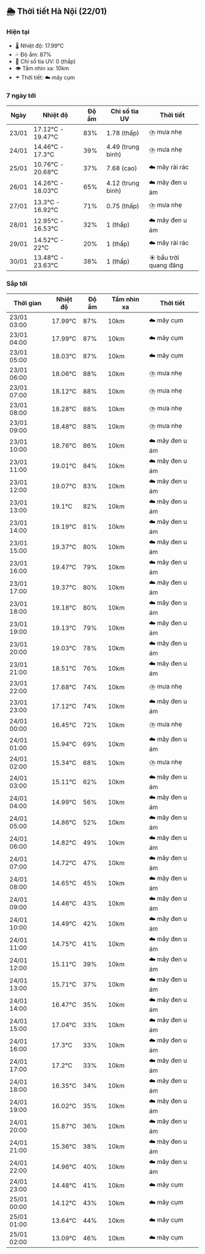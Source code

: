 ## 🌦️ Thời tiết Hà Nội (22/01)

### Hiện tại

- 🌡️ Nhiệt độ: 17.99℃
- 💦 Độ ẩm: 87%
- 🌟 Chỉ số tia UV: 0 (thấp)
- 👁️ Tầm nhìn xa: 10km
- ☂️ Thời tiết: ☁️ mây cụm

### 7 ngày tới

| Ngày | Nhiệt độ | Độ ẩm | Chỉ số tia UV | Thời tiết |
| --- | --- | --- | --- | --- |
| 23/01 | 17.12℃ - 19.47℃ | 83% | 1.78 (thấp) | ⛈️ mưa nhẹ |
| 24/01 | 14.46℃ - 17.3℃ | 39% | 4.49 (trung bình) | ⛈️ mưa nhẹ |
| 25/01 | 10.76℃ - 20.68℃ | 37% | 7.68 (cao) | ☁️ mây rải rác |
| 26/01 | 14.26℃ - 18.03℃ | 65% | 4.12 (trung bình) | ☁️ mây đen u ám |
| 27/01 | 13.3℃ - 16.92℃ | 71% | 0.75 (thấp) | ⛈️ mưa nhẹ |
| 28/01 | 12.95℃ - 16.53℃ | 32% | 1 (thấp) | ☁️ mây đen u ám |
| 29/01 | 14.52℃ - 22℃ | 20% | 1 (thấp) | ☁️ mây rải rác |
| 30/01 | 13.48℃ - 23.63℃ | 38% | 1 (thấp) | ☀️ bầu trời quang đãng |

### Sắp tới

| Thời gian | Nhiệt độ | Độ ẩm | Tầm nhìn xa | Thời tiết |
| --- | --- | --- | --- | --- |
| 23/01 03:00 | 17.99℃ | 87% | 10km | ☁️ mây cụm |
| 23/01 04:00 | 17.99℃ | 87% | 10km | ☁️ mây cụm |
| 23/01 05:00 | 18.03℃ | 87% | 10km | ☁️ mây cụm |
| 23/01 06:00 | 18.06℃ | 88% | 10km | ⛈️ mưa nhẹ |
| 23/01 07:00 | 18.12℃ | 88% | 10km | ⛈️ mưa nhẹ |
| 23/01 08:00 | 18.28℃ | 88% | 10km | ⛈️ mưa nhẹ |
| 23/01 09:00 | 18.48℃ | 88% | 10km | ⛈️ mưa nhẹ |
| 23/01 10:00 | 18.76℃ | 86% | 10km | ☁️ mây đen u ám |
| 23/01 11:00 | 19.01℃ | 84% | 10km | ☁️ mây đen u ám |
| 23/01 12:00 | 19.07℃ | 83% | 10km | ☁️ mây đen u ám |
| 23/01 13:00 | 19.1℃ | 82% | 10km | ☁️ mây đen u ám |
| 23/01 14:00 | 19.19℃ | 81% | 10km | ☁️ mây đen u ám |
| 23/01 15:00 | 19.37℃ | 80% | 10km | ☁️ mây đen u ám |
| 23/01 16:00 | 19.47℃ | 79% | 10km | ☁️ mây đen u ám |
| 23/01 17:00 | 19.37℃ | 80% | 10km | ☁️ mây đen u ám |
| 23/01 18:00 | 19.18℃ | 80% | 10km | ☁️ mây đen u ám |
| 23/01 19:00 | 19.13℃ | 79% | 10km | ☁️ mây đen u ám |
| 23/01 20:00 | 19.03℃ | 78% | 10km | ☁️ mây đen u ám |
| 23/01 21:00 | 18.51℃ | 76% | 10km | ☁️ mây đen u ám |
| 23/01 22:00 | 17.68℃ | 74% | 10km | ⛈️ mưa nhẹ |
| 23/01 23:00 | 17.12℃ | 74% | 10km | ☁️ mây đen u ám |
| 24/01 00:00 | 16.45℃ | 72% | 10km | ⛈️ mưa nhẹ |
| 24/01 01:00 | 15.94℃ | 69% | 10km | ☁️ mây đen u ám |
| 24/01 02:00 | 15.34℃ | 68% | 10km | ⛈️ mưa nhẹ |
| 24/01 03:00 | 15.11℃ | 62% | 10km | ☁️ mây đen u ám |
| 24/01 04:00 | 14.99℃ | 56% | 10km | ☁️ mây đen u ám |
| 24/01 05:00 | 14.86℃ | 52% | 10km | ☁️ mây đen u ám |
| 24/01 06:00 | 14.82℃ | 49% | 10km | ☁️ mây đen u ám |
| 24/01 07:00 | 14.72℃ | 47% | 10km | ☁️ mây đen u ám |
| 24/01 08:00 | 14.65℃ | 45% | 10km | ☁️ mây đen u ám |
| 24/01 09:00 | 14.46℃ | 43% | 10km | ☁️ mây đen u ám |
| 24/01 10:00 | 14.49℃ | 42% | 10km | ☁️ mây đen u ám |
| 24/01 11:00 | 14.75℃ | 41% | 10km | ☁️ mây đen u ám |
| 24/01 12:00 | 15.11℃ | 39% | 10km | ☁️ mây đen u ám |
| 24/01 13:00 | 15.71℃ | 37% | 10km | ☁️ mây đen u ám |
| 24/01 14:00 | 16.47℃ | 35% | 10km | ☁️ mây đen u ám |
| 24/01 15:00 | 17.04℃ | 33% | 10km | ☁️ mây đen u ám |
| 24/01 16:00 | 17.3℃ | 33% | 10km | ☁️ mây đen u ám |
| 24/01 17:00 | 17.2℃ | 33% | 10km | ☁️ mây đen u ám |
| 24/01 18:00 | 16.35℃ | 34% | 10km | ☁️ mây đen u ám |
| 24/01 19:00 | 16.02℃ | 35% | 10km | ☁️ mây đen u ám |
| 24/01 20:00 | 15.87℃ | 36% | 10km | ☁️ mây đen u ám |
| 24/01 21:00 | 15.36℃ | 38% | 10km | ☁️ mây đen u ám |
| 24/01 22:00 | 14.96℃ | 40% | 10km | ☁️ mây đen u ám |
| 24/01 23:00 | 14.48℃ | 41% | 10km | ☁️ mây cụm |
| 25/01 00:00 | 14.12℃ | 43% | 10km | ☁️ mây cụm |
| 25/01 01:00 | 13.64℃ | 44% | 10km | ☁️ mây cụm |
| 25/01 02:00 | 13.09℃ | 46% | 10km | ☁️ mây cụm |

